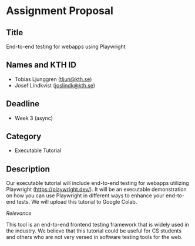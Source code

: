 # Assignment Proposal

## Title

End-to-end testing for webapps using Playwright

## Names and KTH ID

  - Tobias Ljunggren (tljun@kth.se)
  - Josef Lindkvist (joslindk@kth.se)

## Deadline
- Week 3 (async)

## Category
- Executable Tutorial

## Description
Our executable tutorial will include end-to-end testing for webapps utilizing Playwright (https://playwright.dev/). It will be an executable demonstration on how you can use Playwright in different ways to enhance your end-to-end tests. 
We will upload this tutorial to Google Colab.

*Relevance*

This tool is an end-to-end frontend testing framework that is widely used in the industry. We believe that this tutorial could be useful for CS students and others who are not very versed in software testing tools for the web. 